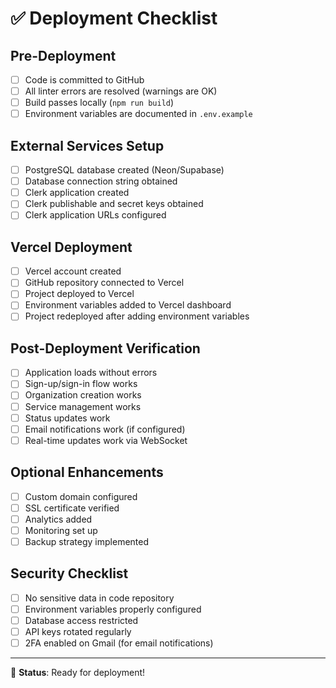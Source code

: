 # ✅ Deployment Checklist

## Pre-Deployment
- [ ] Code is committed to GitHub
- [ ] All linter errors are resolved (warnings are OK)
- [ ] Build passes locally (`npm run build`)
- [ ] Environment variables are documented in `.env.example`

## External Services Setup
- [ ] PostgreSQL database created (Neon/Supabase)
- [ ] Database connection string obtained
- [ ] Clerk application created
- [ ] Clerk publishable and secret keys obtained
- [ ] Clerk application URLs configured

## Vercel Deployment
- [ ] Vercel account created
- [ ] GitHub repository connected to Vercel
- [ ] Project deployed to Vercel
- [ ] Environment variables added to Vercel dashboard
- [ ] Project redeployed after adding environment variables

## Post-Deployment Verification
- [ ] Application loads without errors
- [ ] Sign-up/sign-in flow works
- [ ] Organization creation works
- [ ] Service management works
- [ ] Status updates work
- [ ] Email notifications work (if configured)
- [ ] Real-time updates work via WebSocket

## Optional Enhancements
- [ ] Custom domain configured
- [ ] SSL certificate verified
- [ ] Analytics added
- [ ] Monitoring set up
- [ ] Backup strategy implemented

## Security Checklist
- [ ] No sensitive data in code repository
- [ ] Environment variables properly configured
- [ ] Database access restricted
- [ ] API keys rotated regularly
- [ ] 2FA enabled on Gmail (for email notifications)

---

🎯 **Status**: Ready for deployment! 